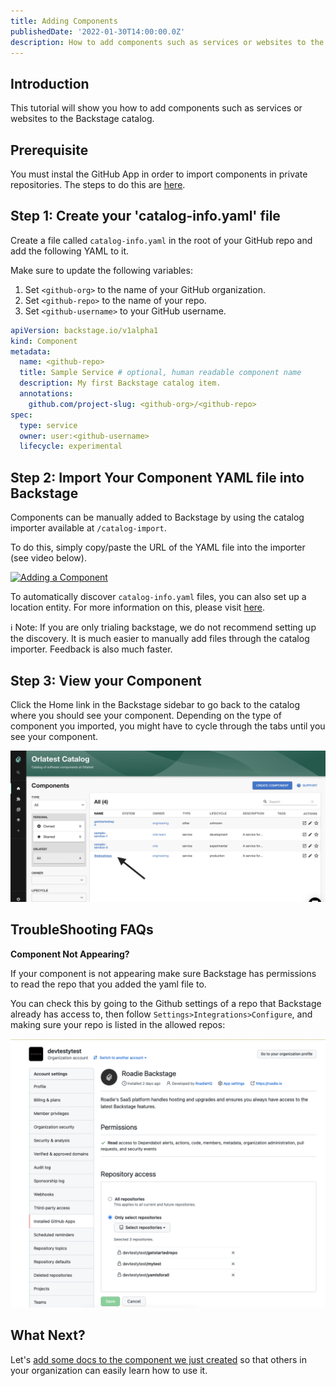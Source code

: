 ```yaml
---
title: Adding Components
publishedDate: '2022-01-30T14:00:00.0Z'
description: How to add components such as services or websites to the Backstage catalog.
---
```


## Introduction

This tutorial will show you how to add components such as services or websites to the Backstage catalog.

## Prerequisite 

You must instal the GitHub App in order to import components in private repositories. The steps to do this are [here](/docs/getting-started/install-github-app/).

## Step 1: Create your 'catalog-info.yaml' file

Create a file called `catalog-info.yaml` in the root of your GitHub repo and add the following YAML to it. 

Make sure to update the following variables:

 1. Set `<github-org>` to the name of your GitHub organization.
 2. Set `<github-repo>` to the name of your repo.
 2. Set `<github-username>` to your GitHub username.

```yaml
apiVersion: backstage.io/v1alpha1
kind: Component
metadata:
  name: <github-repo>
  title: Sample Service # optional, human readable component name
  description: My first Backstage catalog item.
  annotations:
    github.com/project-slug: <github-org>/<github-repo>
spec:
  type: service
  owner: user:<github-username>
  lifecycle: experimental
```

## Step 2: Import Your Component YAML file into Backstage

Components can be manually added to Backstage by using the catalog importer available at `/catalog-import`. 

To do this, simply copy/paste the URL of the YAML file into the importer (see video below).

[![Adding a Component](https://cdn.loom.com/sessions/thumbnails/b96f07f0579a423f8cb762e8c1b7f3fe-with-play.gif)](https://www.loom.com/share/b96f07f0579a423f8cb762e8c1b7f3fe "Adding a Component")

To automatically discover `catalog-info.yaml` files, you can also set up a location entity. For more information on this, please visit [here](/docs/integrations/github-discovery/).

ℹ️ Note: If you are only trialing backstage, we do not recommend setting up the discovery. It is much easier to manually add files through the catalog importer. Feedback is also much faster.

## Step 3: View your Component

Click the Home link in the Backstage sidebar to go back to the catalog where you should see your component. Depending on the type of component you imported, you might have to cycle through the tabs until you see your component.

![See your new component](./viewcomponent.jpg)

## TroubleShooting FAQs

**Component Not Appearing?**

If your component is not appearing make sure Backstage has permissions to read the repo that you added the yaml file to.

You can check this by going to the Github settings of a repo that Backstage already has access to, then follow `Settings>Integrations>Configure`, and making sure your repo is listed in the allowed repos:

![repo permissions](./repopermissions.png)

## What Next? 

Let's [add some docs to the component we just created](/docs/getting-started/technical-documentation/) so that others in your organization can easily learn how to use it.
